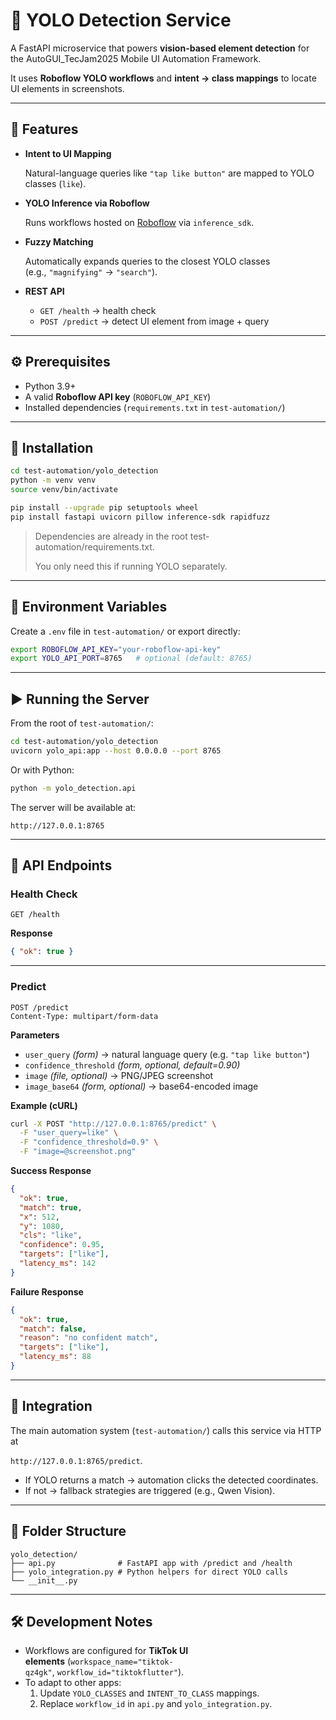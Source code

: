 # 📸 YOLO Detection Service

A FastAPI microservice that powers **vision-based element detection** for the AutoGUI_TecJam2025 Mobile UI Automation Framework.

It uses **Roboflow YOLO workflows** and **intent → class mappings** to locate UI elements in screenshots.

---

## 🚀 Features

- **Intent to UI Mapping**
    
    Natural-language queries like `"tap like button"` are mapped to YOLO classes (`like`).
    
- **YOLO Inference via Roboflow**
    
    Runs workflows hosted on [Roboflow](https://roboflow.com/) via `inference_sdk`.
    
- **Fuzzy Matching**
    
    Automatically expands queries to the closest YOLO classes (e.g., `"magnifying"` → `"search"`).
    
- **REST API**
    - `GET /health` → health check
    - `POST /predict` → detect UI element from image + query

---

## ⚙️ Prerequisites

- Python 3.9+
- A valid **Roboflow API key** (`ROBOFLOW_API_KEY`)
- Installed dependencies (`requirements.txt` in `test-automation/`)

---

## 🔧 Installation

```bash
cd test-automation/yolo_detection
python -m venv venv
source venv/bin/activate

pip install --upgrade pip setuptools wheel
pip install fastapi uvicorn pillow inference-sdk rapidfuzz

```

> Dependencies are already in the root test-automation/requirements.txt.
> 
> 
> You only need this if running YOLO separately.
> 

---

## 🔑 Environment Variables

Create a `.env` file in `test-automation/` or export directly:

```bash
export ROBOFLOW_API_KEY="your-roboflow-api-key"
export YOLO_API_PORT=8765   # optional (default: 8765)

```

---

## ▶️ Running the Server

From the root of `test-automation/`:

```bash
cd test-automation/yolo_detection
uvicorn yolo_api:app --host 0.0.0.0 --port 8765

```

Or with Python:

```bash
python -m yolo_detection.api

```

The server will be available at:

```
http://127.0.0.1:8765

```

---

## 📡 API Endpoints

### Health Check

```
GET /health

```

**Response**

```json
{ "ok": true }

```

---

### Predict

```
POST /predict
Content-Type: multipart/form-data

```

**Parameters**

- `user_query` *(form)* → natural language query (e.g. `"tap like button"`)
- `confidence_threshold` *(form, optional, default=0.90)*
- `image` *(file, optional)* → PNG/JPEG screenshot
- `image_base64` *(form, optional)* → base64-encoded image

**Example (cURL)**

```bash
curl -X POST "http://127.0.0.1:8765/predict" \
  -F "user_query=like" \
  -F "confidence_threshold=0.9" \
  -F "image=@screenshot.png"

```

**Success Response**

```json
{
  "ok": true,
  "match": true,
  "x": 512,
  "y": 1080,
  "cls": "like",
  "confidence": 0.95,
  "targets": ["like"],
  "latency_ms": 142
}

```

**Failure Response**

```json
{
  "ok": true,
  "match": false,
  "reason": "no confident match",
  "targets": ["like"],
  "latency_ms": 88
}

```

---

## 🧩 Integration

The main automation system (`test-automation/`) calls this service via HTTP at

`http://127.0.0.1:8765/predict`.

- If YOLO returns a match → automation clicks the detected coordinates.
- If not → fallback strategies are triggered (e.g., Qwen Vision).

---

## 📂 Folder Structure

```
yolo_detection/
├── api.py              # FastAPI app with /predict and /health
├── yolo_integration.py # Python helpers for direct YOLO calls
└── __init__.py

```

---

## 🛠 Development Notes

- Workflows are configured for **TikTok UI elements** (`workspace_name="tiktok-qz4gk"`, `workflow_id="tiktokflutter"`).
- To adapt to other apps:
    1. Update `YOLO_CLASSES` and `INTENT_TO_CLASS` mappings.
    2. Replace `workflow_id` in `api.py` and `yolo_integration.py`.